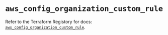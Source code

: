 # `aws_config_organization_custom_rule`

Refer to the Terraform Registory for docs: [`aws_config_organization_custom_rule`](https://registry.terraform.io/providers/hashicorp/aws/5.11.0/docs/resources/config_organization_custom_rule).
